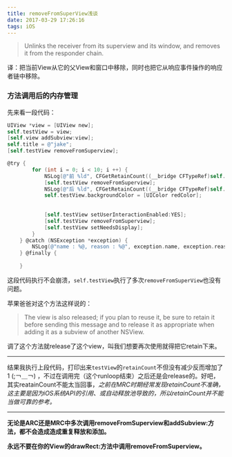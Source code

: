 ```yaml
---
title: removeFromSuperView浅谈
date: 2017-03-29 17:26:16
tags: iOS
---
```

>Unlinks the receiver from its superview and its window, and removes it from the responder chain.

译：把当前View从它的父View和窗口中移除，同时也把它从响应事件操作的响应者链中移除。

###  方法调用后的内存管理

先来看一段代码：
<!--more-->

``` objectivec
UIView *view = [UIView new];
self.testView = view;
[self.view addSubview:view];
self.title = @"jake";
[self.testView removeFromSuperview];

@try {
        for (int i = 0; i < 10; i ++) {
            NSLog(@"前 %ld", CFGetRetainCount((__bridge CFTypeRef)self.testView));
            [self.testView removeFromSuperview];
            NSLog(@"后 %ld", CFGetRetainCount((__bridge CFTypeRef)self.testView));
            self.testView.backgroundColor = [UIColor redColor];
            
            
            [self.testView setUserInteractionEnabled:YES];
            [self.testView removeFromSuperview];
            [self.testView setNeedsDisplay];
        }
    } @catch (NSException *exception) {
        NSLog(@"name : %@, reason : %@", exception.name, exception.reason);
    } @finally {
        
    }
```

这段代码执行不会崩溃，`self.testView`执行了多次`removeFromSuperView`也没有问题。

苹果爸爸对这个方法这样说的：
>The view is also released; if you plan to reuse it, be sure to retain it before sending this message and to release it as appropriate when adding it as a subview of another NSView.

调了这个方法就release了这个view，叫我们想要再次使用就得把它retain下来。

---
结果我执行上段代码，打印出来`testView`的`retainCount`不但没有减少反而增加了1  (;￢＿￢)   ，不过在调用完（这个runloop结束）之后还是会release的。好吧，其实reatainCount不能太当回事，_之前在MRC时期经常发现retainCount不准确，这主要是因为iOS系统API的引用、或自动释放池导致的，所以retainCount并不能当做可靠的参考。_

---
__无论是ARC还是MRC中多次调用removeFromSuperview和addSubview:方法，都不会造成造成重复释放和添加。__

__永远不要在你的View的drawRect:方法中调用removeFromSuperview。__
 
